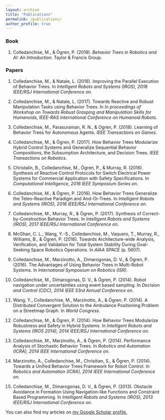 ```yaml
---
layout: archive
title: "Publications"
permalink: /publications/
author_profile: true
---
```



### Book
1. Colledanchise, M., &amp; Ögren, P. (2018). <i>Behavior Trees in Robotics and AI: An Introduction</i>. Taylor &amp; Francis Group.
  
  </span></li></ol>
### Papers
1. Colledanchise, M., &amp; Natale, L. (2018). Improving the Parallel Execution of Behavior Trees. In <i>Intelligent Robots and Systems (IROS), 2018 IEEE/RSJ International Conference on</i>.

1. Colledanchise, M., &amp; Natale, L. (2017). Towards Reactive and Robust Manipulation Tasks using Behavior Trees. In <i>In proceedings of Workshop on Towards Robust Grasping and Manipulation Skills for Humanoids, IEEE-RAS International Conference on Humanoid Robots</i>.

1. Colledanchise, M., Parasuraman, R. N., &amp; Ogren, P. (2018). Learning of Behavior Trees for Autonomous Agents. <i>IEEE Transactions on Games</i>.

1. Colledanchise, M., &amp; Ögren, P. (2017). How Behavior Trees Modularize Hybrid Control Systems and Generalize Sequential Behavior Compositions, the Subsumption  Architecture, and Decision Trees. <i>IEEE Transactions on Robotics</i>.

1. Christalin, B., Colledanchise, M., Ögren, P., &amp; Murray, R. (2016). Synthesis of Reactive Control Protocols for Switch Electrical Power Systems for Commercial Application with Safety Specifications. In <i>Computational Intelligence, 2016 IEEE Symposium Series on</i>.

1. Colledanchise, M., &amp; Ögren, P. (2016). How Behavior Trees Generalize the Teleo-Reactive Paradigm and And-Or-Trees. In <i>Intelligent Robots and Systems (IROS), 2016 IEEE/RSJ International Conference on</i>.

1. Colledanchise, M., Murray, R., &amp; Ögren, P. (2017). Synthesis of Correct-by-Construction Behavior Trees. In <i>Intelligent Robots and Systems (IROS), 2017 IEEE/RSJ International Conference on</i>.

1. McGhan, C. L., Wang, Y.-S., Colledanchise, M., Vaquero, T., Murray, R., Williams, B., &amp; Ögren, P. (2016). Towards Architecture-wide Analysis, Verification, and Validation for Total System Stability During Goal-Seeking Space Robotics Operations. In <i>AIAA SPACE</i> (p. 5607).

1. Colledanchise, M., Marzinotto, A., Dimarogonas, D. V., &amp; Ögren, P. (2016). The Advantages of Using Behavior Trees in Multi-Robot Systems. In <i>International Symposium on Robotics (ISR)</i>.

1. Colledanchise, M., Dimarogonas, D. V., &amp; Ögren, P. (2014). Robot navigation under uncertainties using event based sampling. In <i>Decision and Control (CDC), 2014 IEEE 53rd Annual Conference on</i>.

1. Wang, Y., Colledanchise, M., Marzinotto, A., &amp; Ögren, P. (2014). A Distributed Convergent Solution to the Ambulance Positioning Problem on a Streetmap Graph. In <i>World Congress</i>.

1. Colledanchise, M., &amp; Ögren, P. (2014). How Behavior Trees Modularize Robustness and Safety in Hybrid Systems. In <i>Intelligent Robots and Systems (IROS 2014), 2014 IEEE/RSJ International Conference on</i>.

1. Colledanchise, M., Marzinotto, A., &amp; Ögren, P. (2014). Performance Analysis of Stochastic Behavior Trees. In <i>Robotics and Automation (ICRA), 2014 IEEE International Conference on</i>.

1. Marzinotto, A., Colledanchise, M., Chrisitian, S., &amp; Ögren, P. (2014). Towards a Unified Behavior Trees Framework for Robot Control. In <i>Robotics and Automation (ICRA), 2014 IEEE International Conference on</i>.

1. Colledanchise, M., Dimarogonas, D. V., &amp; Ögren, P. (2013). Obstacle Avoidance in Formation Using Navigation-like Functions and Constraint Based Programming. In <i>Intelligent Robots and Systems (IROS), 2013 IEEE/RSJ  International Conference on</i>.

<p>You can also find my articles on <u><a href="">my Google Scholar profile</a>.</u></p>




